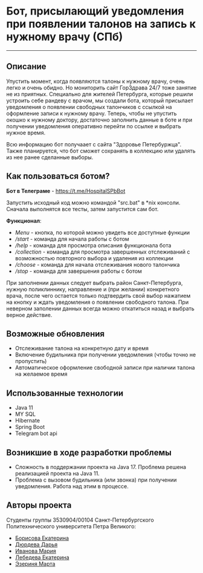 # Бот, присылающий уведомления при появлении талонов на запись к нужному врачу (СПб)
____


## Описание
Упустить момент, когда появляются талоны к нужному врачу, очень легко и очень обидно. Но мониторить сайт ГорЗдрава 24/7 тоже занятие не из приятных. Специально для жителей Петербурга, которые решили устроить себе рандеву с врачом, мы создали бота, который присылает уведомления о появлении свободных талончиков с ссылкой на оформление записи к нужному врачу. Теперь, чтобы не упустить окошко к нужному доктору, достаточно заполнить данные в боте и при получении уведомления оперативно перейти по ссылке и выбрать нужное время.

Всю информацию бот получаает с сайта "Здоровье Петербуржца". Также планируется, что бот сможет сохранять в коллекцию или удалять из нее ранее сделанные выборы.

## Как пользоваться ботом?
**Бот в Телеграме** - https://t.me/HospitalSPbBot

Запустить исходный код можно командой "src.bat" в *nix консоли. Сначала выполнятся все тесты, затем запустится сам бот.

**Функционал**:
* *Menu* - кнопка, по которой можно увидеть все доступные функции
* */start* - команда для начала работы с ботом
* */help* - команда для просмотра описания функционала бота
* */collection* - команда для просмотра завершенных отслеживаний с возможностью повторного выбора и удаления из коллекции
* */choose* - команда для начала отслеживания нового талончика
* */stop* - команда для завершения работы с ботом

При заполнении данных следует выбрать район Санкт-Петербурга, нужную поликлиннику, направление и (при желании) конкретного врача, после чего остается только подтвердить свой выбор нажатием на кнопку и ждать уведомления о появлении свободного талона. При неверном заполении данных всегда можно откатиться назад и выбрать верное действие.

## Возможные обновления
* Отслеживание талона на конкретную дату и время
* Включение будильника при получении уведомления (чтобы точно не пропустить)
* Автоматическое оформление свободной записи при наличии талона на желаемое время

## Использованные технологии
* Java 11 
* MY SQL  
* Hibernate
* Spring Boot 
* Telegram bot api

## Возникшие в ходе разработки проблемы
* Сложность в поддержании проекта на Java 17. Проблема решена реализацией проекта на Java 11.
* Проблема с вызовом будильника (или звонка) при получении уведомления. Работа над этим в процессе.

## Авторы проекта
Студенты группы 3530904/00104 Санкт-Петербургского Политехнического университета Петра Великого:
* [Борисова Екатерина](https://github.com/KateBor)
* [Дюрдева Дарья](https://github.com/DariaDiurdeva)
* [Иванова Мария](https://github.com/maryshekk)
* [Лебедева Екатерина](https://github.com/w0lframm)
* [Эзериня Марта](https://github.com/Martulik)

